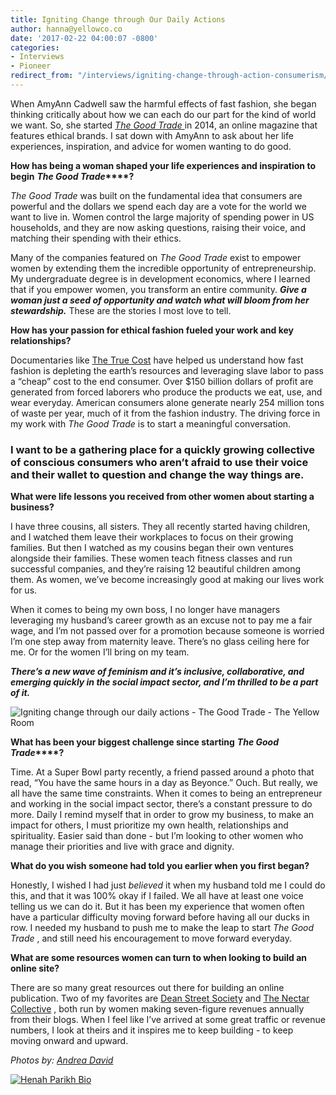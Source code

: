 ```yaml
---
title: Igniting Change through Our Daily Actions
author: hanna@yellowco.co
date: '2017-02-22 04:00:07 -0800'
categories:
- Interviews
- Pioneer
redirect_from: "/interviews/igniting-change-through-action-consumerism/"
---
```


When AmyAnn Cadwell saw the harmful effects of fast fashion, she began thinking critically about how we can each do our part for the kind of world we want. So, she started [_The Good Trade_ ](http://www.thegoodtrade.com)in 2014, an online magazine that features ethical brands. I sat down with AmyAnn to ask about her life experiences, inspiration, and advice for women wanting to do good.

**How has being a woman shaped your life experiences and inspiration to begin** **_The Good Trade_****?**

_The Good Trade_ was built on the fundamental idea that consumers are powerful and the dollars we spend each day are a vote for the world we want to live in. Women control the large majority of spending power in US households, and they are now asking questions, raising their voice, and matching their spending with their ethics.

Many of the companies featured on _The Good Trade_ exist to empower women by extending them the incredible opportunity of entrepreneurship. My undergraduate degree is in development economics, where I learned that if you empower women, you transform an entire community. _**Give a woman just a seed of opportunity and watch what will bloom from her stewardship.**_ These are the stories I most love to tell.

**How has your passion for ethical fashion fueled your work and key relationships?**

Documentaries like [The True Cost](http://truecostmovie.com/) have helped us understand how fast fashion is depleting the earth’s resources and leveraging slave labor to pass a “cheap” cost to the end consumer. Over $150 billion dollars of profit are generated from forced laborers who produce the products we eat, use, and wear everyday. American consumers alone generate nearly 254 million tons of waste per year, much of it from the fashion industry. The driving force in my work with _The Good Trade_ is to start a meaningful conversation.

### **I want to be a gathering place for a quickly growing collective of conscious consumers who aren’t afraid to use their voice and their wallet to question and change the way things are.**

**What were life lessons you received from other women about starting a business?**

I have three cousins, all sisters. They all recently started having children, and I watched them leave their workplaces to focus on their growing families. But then I watched as my cousins began their own ventures alongside their families. These women teach fitness classes and run successful companies, and they’re raising 12 beautiful children among them. As women, we’ve become increasingly good at making our lives work for us.

When it comes to being my own boss, I no longer have managers leveraging my husband’s career growth as an excuse not to pay me a fair wage, and I’m not passed over for a promotion because someone is worried I’m one step away from maternity leave. There’s no glass ceiling here for me. Or for the women I’ll bring on my team.

_**There’s a new wave of feminism and it’s inclusive, collaborative, and emerging quickly in the social impact sector, and I’m thrilled to be a part of it.**_

![Igniting change through our daily actions - The Good Trade - The Yellow Room](https://s3.amazonaws.com/yellow-files/blog/2017/02/Pioneer16.jpg "Igniting change through our daily actions - The Good Trade - The Yellow Room")

**What has been your biggest challenge since starting** **_The Good Trade_****?**

Time. At a Super Bowl party recently, a friend passed around a photo that read, “You have the same hours in a day as Beyonce.” Ouch. But really, we all have the same time constraints. When it comes to being an entrepreneur and working in the social impact sector, there’s a constant pressure to do more. Daily I remind myself that in order to grow my business, to make an impact for others, I must prioritize my own health, relationships and spirituality. Easier said than done - but I’m looking to other women who manage their priorities and live with grace and dignity.

**What do you wish someone had told you earlier when you first began?**

Honestly, I wished I had just _believed_ it when my husband told me I could do this, and that it was 100% okay if I failed. We all have at least one voice telling us we can do it. But it has been my experience that women often have a particular difficulty moving forward before having all our ducks in row. I needed my husband to push me to make the leap to start _The Good_ _Trade_ , and still need his encouragement to move forward everyday.

**What are some resources women can turn to when looking to build an online site?**

There are so many great resources out there for building an online publication. Two of my favorites are [Dean Street Society](http://deanstreetsociety.com/) and [The Nectar Collective](http://thenectarcollective.com/) , both run by women making seven-figure revenues annually from their blogs. When I feel like I’ve arrived at some great traffic or revenue numbers, I look at theirs and it inspires me to keep building - to keep moving onward and upward.

_Photos by: [Andrea David](http://andreadavid.co/)_

[![Henah Parikh Bio](https://s3.amazonaws.com/yellow-files/blog/2017/02/Henah-Bio.jpg)](http://www.thegoodtrade.com/)
